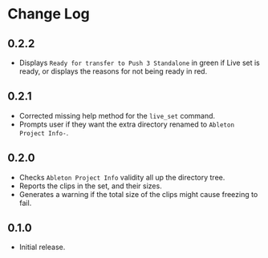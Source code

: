 # Change Log

## 0.2.2

* Displays `Ready for transfer to Push 3 Standalone` in green if Live set is ready,
  or displays the reasons for not being ready in red.

## 0.2.1

* Corrected missing help method for the `live_set` command.
* Prompts user if they want the extra directory renamed to `Ableton Project Info-`.


## 0.2.0

* Checks `Ableton Project Info` validity all up the directory tree.
* Reports the clips in the set, and their sizes.
* Generates a warning if the total size of the clips might cause freezing to fail.


## 0.1.0

* Initial release.
